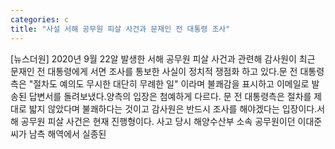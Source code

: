 ```yaml
---
categories: c
title: "사설 서해 공무원 피살 사건과 문재인 전 대통령 조사"
---
```

[뉴스더원] 2020년 9월 22알 발생한 서해 공무원 피살 사건과 관련해 감사원이 최근 문재인 전 대통령에게 서면 조사를 통보한 사실이 정치적 쟁점화 하고 있다.문 전 대통령측은 "절차도 예의도 무시한 대단히 무례한 일" 이라며 불쾌감을 표시하고 이메일로 발송된 답변서를 돌려보냈다.양측의 입장은 첨예하게 다르다. 문 전 대통령측은 절차를 제대로 밟지 않았다며 불쾌하다는 것이고 감사원은 반드시 조사를 해야겠다는 입장이다.서해 공무원 피살 사건은 현재 진행형이다. 사고 당시 해양수산부 소속 공무원이던 이대준씨가 남측 해역에서 실종된